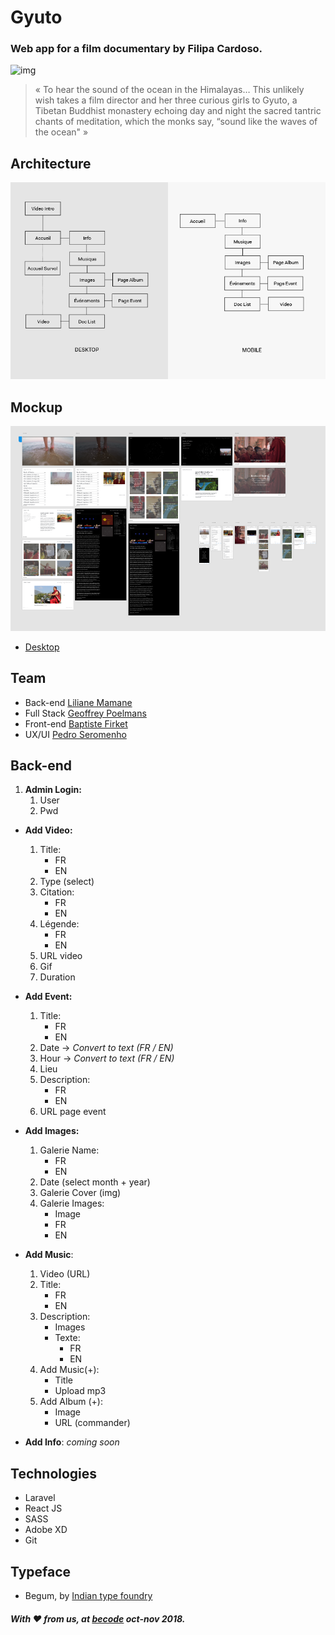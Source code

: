 # Gyuto
### Web app for a film documentary by Filipa Cardoso.
![img](http://www.gyuto-movie.com/images/synopsis-image.jpg)

> « To hear the sound of the ocean in the Himalayas… This unlikely wish takes a film director and her three curious girls to Gyuto, a Tibetan Buddhist monastery echoing day and night the sacred tantric chants of meditation, which the monks say, “sound like the waves of the ocean" » 

## Architecture
![architecture](architecture.png)

## Mockup
![desktop](desktop.png)
- [Desktop](https://xd.adobe.com/view/d3ba2b44-66c5-4626-4281-8233dd7db86c-a58b/?fullscreen)

## Team
- Back-end [Liliane Mamane](https://github.com/lilama)
- Full Stack [Geoffrey Poelmans](https://github.com/geoffrey-poelmans)
- Front-end [Baptiste Firket](https://github.com/baptistefkt)
- UX/UI [Pedro Seromenho](http://pedroseromenho.com/)


## Back-end
1. **Admin Login:** 
    1. User 
    1. Pwd

- **Add Video:** 
    1. Title:
        - FR 
        - EN
    2. Type (select) 
    3. Citation:
        - FR 
        - EN
    4. Légende:
        - FR 
        - EN 
    5. URL video 
    6. Gif 
    7. Duration

- **Add Event:** 
    1. Title:
        - FR 
        - EN
    2. Date -> *Convert to text (FR / EN)* 
    3. Hour -> *Convert to text (FR / EN)* 
    4. Lieu 
    5. Description:
        - FR 
        - EN
    6. URL page event

- **Add Images:** 
    1. Galerie Name:
        - FR 
        - EN
    2. Date (select month + year) 
    3. Galerie Cover (img) 
    4. Galerie Images:
        - Image
        - FR 
        - EN

- **Add Music**: 
    1. Video (URL) 
    2. Title:
        - FR 
        - EN
    3. Description: 
        - Images
        - Texte: 
            - FR
            - EN
    4. Add Music(+): 
        - Title
        - Upload mp3 
    5. Add Album (+): 
        - Image 
        - URL (commander) 

- **Add Info**: *coming soon*


## Technologies
- Laravel
- React JS
- SASS
- Adobe XD
- Git

## Typeface
- Begum, by [Indian type foundry](https://www.indiantypefoundry.com/fonts/begum)

##### With :heart: from us, at [becode]() oct-nov 2018.




